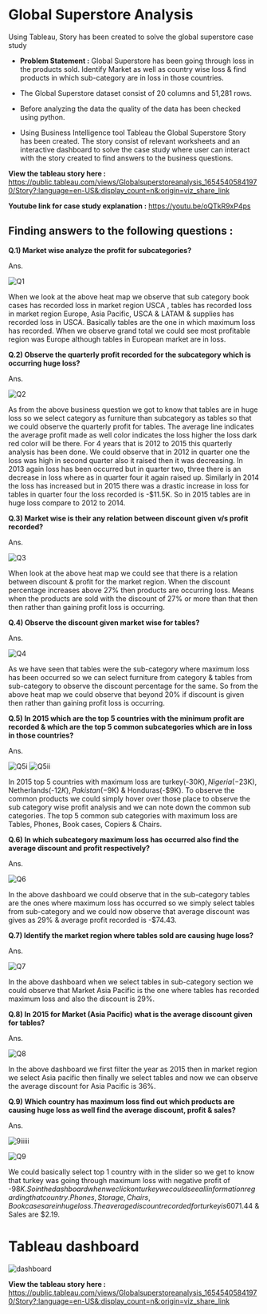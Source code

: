 # Global Superstore Analysis
Using Tableau, Story has been created to solve the global superstore case study

* **Problem Statement :** Global Superstore has been going through loss in the products sold. Identify Market as well as country wise loss & find products in which sub-category are in loss in those countries.

* The Global Superstore dataset consist of 20 columns and 51,281 rows. 
* Before analyzing the data the quality of the data has been checked using python.
* Using Business Intelligence tool Tableau the Global Superstore Story has been created. The story consist of relevant worksheets and an interactive dashboard to solve the case study where user can interact with the story created to find answers to the business questions.

**View the tableau story here :** https://public.tableau.com/views/Globalsuperstoreanalysis_16545405841970/Story?:language=en-US&:display_count=n&:origin=viz_share_link

**Youtube link for case study explanation :** https://youtu.be/oQTkR9xP4ps

## **Finding answers to the following questions** : 

**Q.1) Market wise analyze the profit for subcategories?**

Ans.

![Q1](https://user-images.githubusercontent.com/87359806/172657420-27ae67a0-86c4-4f31-a732-5a1b4962fda0.PNG)

When we look at the above heat map we observe that sub category book cases has recorded loss in market region USCA , tables has recorded loss in market region Europe, Asia Pacific, USCA & LATAM & supplies has recorded loss in USCA. Basically tables are the one in which maximum loss has recorded. When we observe grand total we could see most profitable region was Europe although tables in European market are in loss.



**Q.2) Observe the quarterly profit recorded for the subcategory which is occurring huge loss?**

Ans.

![Q2](https://user-images.githubusercontent.com/87359806/172657799-942537fb-e4e1-4a1b-8eb0-3e3a4069d112.PNG)

As from the above business question we got to know that tables are in huge loss so we select category as furniture than subcategory as tables so that we could observe the quarterly profit for tables. The average line indicates the average profit made as well color indicates the loss higher the loss dark red color will be there. For 4 years that is 2012 to 2015 this quarterly analysis has been done. We could observe that in 2012 in quarter one the loss was high in second quarter also it raised then it was decreasing. In 2013 again loss has been occurred but in quarter two, three there is an decrease in loss where as in quarter four it again raised up. Similarly in 2014 the loss has increased but in 2015 there was a drastic increase in loss for tables in quarter four the loss recorded is -$11.5K. So in 2015 tables are in huge loss compare to 2012 to 2014.



**Q.3) Market wise is their any relation between discount given v/s profit recorded?**

Ans.

![Q3](https://user-images.githubusercontent.com/87359806/172658140-b8986dd7-b618-49f5-947c-6ee0c675cf13.PNG)

When look at the above heat map we could see that there is a relation between discount & profit for the market region. When the discount percentage increases above 27% then products are occurring loss. Means when the products are sold with the discount of 27% or more than that then then rather than gaining profit loss is occurring.



**Q.4) Observe the discount given market wise for tables?**

Ans.

![Q4](https://user-images.githubusercontent.com/87359806/172658540-36b612af-e5b5-4099-9991-86a9acca26d3.PNG)

As we have seen that tables were the sub-category where maximum loss has been occurred so we can select furniture from category & tables from sub-category to observe the discount percentage for the same. So from the above heat map we could observe that beyond 20% if discount is given then rather than gaining profit loss is occurring.



**Q.5) In 2015 which are the top 5 countries with the minimum profit are recorded & which are the top 5 common subcategories which are in loss in those countries?** 

Ans.

![Q5i](https://user-images.githubusercontent.com/87359806/172658964-ba254b19-2215-46e1-a200-52bb30ca5b22.PNG)
![Q5ii](https://user-images.githubusercontent.com/87359806/172659810-4985722e-9588-4e36-a89e-62e3b8583d63.PNG)

In 2015 top 5 countries with maximum loss are turkey(-$30K), Nigeria(-$23K),
Netherlands(-$12K), Pakistan(-$9K) & Honduras(-$9K). To observe the common products we could simply hover over those place to observe the sub category wise profit analysis and we can note down the common sub categories. The top 5 common sub categories with maximum loss are Tables, Phones, Book cases, Copiers & Chairs.


**Q.6) In which subcategory maximum loss has occurred also find the average discount and profit respectively?**

Ans.

![Q6](https://user-images.githubusercontent.com/87359806/172660012-db9b7348-cc9d-46b4-8299-9c4a0692dfe7.PNG)

In the above dashboard we could observe that in the sub-category tables are the ones where maximum loss has occurred so we simply select tables from sub-category and we could now observe that average discount was gives as 29% & average profit recorded is -$74.43.

**Q.7) Identify the market region where tables sold are causing huge loss?**

Ans.

![Q7](https://user-images.githubusercontent.com/87359806/172660378-f01e2db9-6362-49fe-a108-4c664f9a89a7.PNG)

In the above dashboard when we select tables in sub-category section we could observe that Market Asia Pacific is the one where tables has recorded maximum loss and also the discount is 29%.

**Q.8) In 2015 for Market (Asia Pacific) what is the average discount given for tables?**

Ans.

![Q8](https://user-images.githubusercontent.com/87359806/172660544-d9bdf432-4e4f-4675-b061-48dffc8e0d2f.PNG)

In the above dashboard we first filter the year as 2015 then in market region we select Asia pacific then finally we select tables and now we can observe the average discount for Asia Pacific is 36%. 

**Q.9) Which country has maximum loss find out which products are causing huge loss as well find the average discount, profit & sales?**

Ans.

![9iiiii](https://user-images.githubusercontent.com/87359806/172661549-93d9c151-2206-442b-b6dc-6c7f8c1f3da7.PNG)

![Q9](https://user-images.githubusercontent.com/87359806/172666155-ffed6605-73e5-42c0-9bce-55533a348c5d.PNG)

We could basically select top 1 country with in the slider so we get to know that turkey was going through maximum loss with negative profit of -$98K .So in the dashboard when we click on turkey we could see all information regarding that country. Phones, Storage, Chairs, Book cases are in huge loss. The average discount recorded for turkey is 60% which is huge so that might be the reason for loss that has occurred as well average profit is -$71.44 & Sales are $2.19.

# **Tableau dashboard** 
![dashboard](https://user-images.githubusercontent.com/87359806/172662060-87590db6-780c-4f90-80be-5930a4d66b1e.PNG)

**View the tableau story here :** https://public.tableau.com/views/Globalsuperstoreanalysis_16545405841970/Story?:language=en-US&:display_count=n&:origin=viz_share_link 


